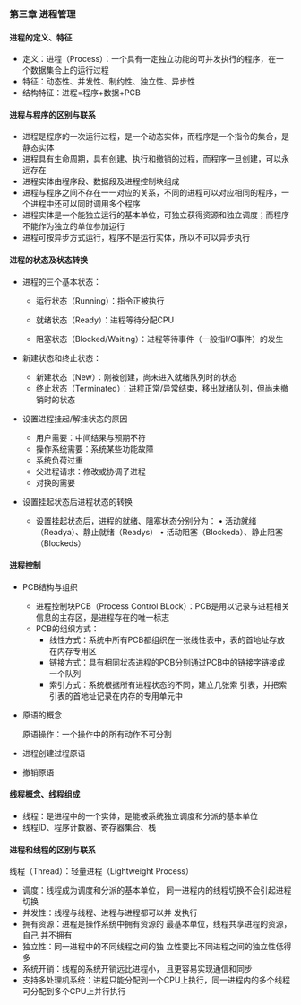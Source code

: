 ### 第三章  进程管理

####  进程的定义、特征

   * 定义：进程（Process）：一个具有一定独立功能的可并发执行的程序，在一个数据集合上的运行过程
   * 特征：动态性、并发性、制约性、独立性、异步性
   * 结构特征：进程=程序+数据+PCB

####  进程与程序的区别与联系

   * 进程是程序的一次运行过程，是一个动态实体，而程序是一个指令的集合，是静态实体
   * 进程具有生命周期，具有创建、执行和撤销的过程，而程序一旦创建，可以永远存在
   * 进程实体由程序段、数据段及进程控制块组成
   * 进程与程序之间不存在一一对应的关系，不同的进程可以对应相同的程序，一个进程中还可以同时调用多个程序
   * 进程实体是一个能独立运行的基本单位，可独立获得资源和独立调度；而程序不能作为独立的单位参加运行
   * 进程可按异步方式运行，程序不是运行实体，所以不可以异步执行

####  进程的状态及状态转换

   * 进程的三个基本状态：

     * 运行状态（Running）：指令正被执行

     * 就绪状态（Ready）：进程等待分配CPU

     * 阻塞状态（Blocked/Waiting）：进程等待事件（一般指I/O事件）的发生

   * 新建状态和终止状态：
     * 新建状态（New）：刚被创建，尚未进入就绪队列时的状态
     * 终止状态（Terminated）：进程正常/异常结束，移出就绪队列，但尚未撤销时的状态
   * 设置进程挂起/解挂状态的原因
     * 用户需要：中间结果与预期不符
     * 操作系统需要：系统某些功能故障
     * 系统负荷过重
     * 父进程请求：修改或协调子进程
     * 对换的需要
   * 设置挂起状态后进程状态的转换
     * 设置挂起状态后，进程的就绪、阻塞状态分别分为：
     • 活动就绪（Readya）、静止就绪（Readys）
     • 活动阻塞（Blockeda）、静止阻塞（Blockeds）

####  进程控制

   * PCB结构与组织

     * 进程控制块PCB（Process Control BLock）：PCB是用以记录与进程相关信息的主存区，是进程存在的唯一标志
     * PCB的组织方式：
       * 线性方式：系统中所有PCB都组织在一张线性表中，表的首地址存放在内存专用区
       * 链接方式：具有相同状态进程的PCB分别通过PCB中的链接字链接成一个队列
       * 索引方式：系统根据所有进程状态的不同，建立几张索
         引表，并把索引表的首地址记录在内存的专用单元中

   * 原语的概念

     原语操作：一个操作中的所有动作不可分割

   * 进程创建过程原语

   * 撤销原语

####  线程概念、线程组成

   * 线程：是进程中的一个实体，是能被系统独立调度和分派的基本单位
   * 线程ID、程序计数器、寄存器集合、栈

####  进程和线程的区别与联系

   线程（Thread）：轻量进程（Lightweight Process）

   * 调度：线程成为调度和分派的基本单位，
     同一进程内的线程切换不会引起进程切换
   * 并发性：线程与线程、进程与进程都可以并
     发执行
   * 拥有资源：进程是操作系统中拥有资源的
     最基本单位，线程共享进程的资源，自己
     并不拥有
   * 独立性：同一进程中的不同线程之间的独
     立性要比不同进程之间的独立性低得多
   * 系统开销：线程的系统开销远比进程小，
     且更容易实现通信和同步
   * 支持多处理机系统：进程只能分配到一个CPU上执行，同一进程内的多个线程可分配到多个CPU上并行执行